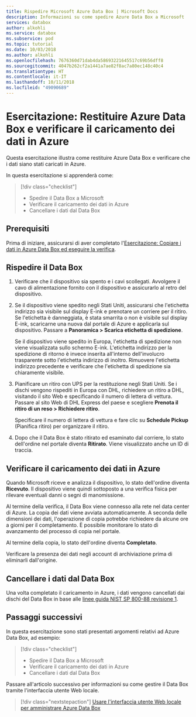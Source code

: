 ```yaml
---
title: Rispedire Microsoft Azure Data Box | Microsoft Docs
description: Informazioni su come spedire Azure Data Box a Microsoft
services: databox
author: alkohli
ms.service: databox
ms.subservice: pod
ms.topic: tutorial
ms.date: 10/03/2018
ms.author: alkohli
ms.openlocfilehash: 7676360d71dab4da58693221645517c69b56dff8
ms.sourcegitcommit: 4047b262cf2a1441a7ae82f8ac7a80ec148c40c4
ms.translationtype: HT
ms.contentlocale: it-IT
ms.lasthandoff: 10/11/2018
ms.locfileid: "49090689"
---
```

# <a name="tutorial-return-azure-data-box-and-verify-data-upload-to-azure"></a>Esercitazione: Restituire Azure Data Box e verificare il caricamento dei dati in Azure

Questa esercitazione illustra come restituire Azure Data Box e verificare che i dati siano stati caricati in Azure.

In questa esercitazione si apprenderà come:

> [!div class="checklist"]
> * Spedire il Data Box a Microsoft
> * Verificare il caricamento dei dati in Azure
> * Cancellare i dati dal Data Box

## <a name="prerequisites"></a>Prerequisiti

Prima di iniziare, assicurarsi di aver completato l'[Esercitazione: Copiare i dati in Azure Data Box ed eseguire la verifica](data-box-deploy-copy-data.md).

## <a name="ship-data-box-back"></a>Rispedire il Data Box

1. Verificare che il dispositivo sia spento e i cavi scollegati. Avvolgere il cavo di alimentazione fornito con il dispositivo e assicurarlo al retro del dispositivo.
2. Se il dispositivo viene spedito negli Stati Uniti, assicurarsi che l'etichetta indirizzo sia visibile sul display E-ink e prenotare un corriere per il ritiro. Se l'etichetta è danneggiata, è stata smarrita o non è visibile sul display E-ink, scaricarne una nuova dal portale di Azure e applicarla sul dispositivo. Passare a **Panoramica > Scarica etichetta di spedizione**. 

    Se il dispositivo viene spedito in Europa, l'etichetta di spedizione non viene visualizzata sullo schermo E-ink. L'etichetta indirizzo per la spedizione di ritorno è invece inserita all'interno dell'involucro trasparente sotto l'etichetta indirizzo di inoltro. Rimuovere l'etichetta indirizzo precedente e verificare che l'etichetta di spedizione sia chiaramente visibile.
    
3. Pianificare un ritiro con UPS per la restituzione negli Stati Uniti. Se i dischi vengono rispediti in Europa con DHL, richiedere un ritiro a DHL, visitando il sito Web e specificando il numero di lettera di vettura. Passare al sito Web di DHL Express del paese e scegliere **Prenota il ritiro di un reso > Richiedere ritiro**. 

    Specificare il numero di lettera di vettura e fare clic su **Schedule Pickup** (Pianifica ritiro) per organizzare il ritiro.

4. Dopo che il Data Box è stato ritirato ed esaminato dal corriere, lo stato dell'ordine nel portale diventa **Ritirato**. Viene visualizzato anche un ID di traccia.

## <a name="verify-data-upload-to-azure"></a>Verificare il caricamento dei dati in Azure

Quando Microsoft riceve e analizza il dispositivo, lo stato dell'ordine diventa **Ricevuto**. Il dispositivo viene quindi sottoposto a una verifica fisica per rilevare eventuali danni o segni di manomissione. 

Al termine della verifica, il Data Box viene connesso alla rete nel data center di Azure. La copia dei dati viene avviata automaticamente. A seconda delle dimensioni dei dati, l'operazione di copia potrebbe richiedere da alcune ore a giorni per il completamento. È possibile monitorare lo stato di avanzamento del processo di copia nel portale.

Al termine della copia, lo stato dell'ordine diventa **Completato**.

Verificare la presenza dei dati negli account di archiviazione prima di eliminarli dall'origine. 

## <a name="erasure-of-data-from-data-box"></a>Cancellare i dati dal Data Box
 
 Una volta completato il caricamento in Azure, i dati vengono cancellati dai dischi del Data Box in base alle [linee guida NIST SP 800-88 revisione 1](https://csrc.nist.gov/News/2014/Released-SP-800-88-Revision-1,-Guidelines-for-Medi). 

## <a name="next-steps"></a>Passaggi successivi

In questa esercitazione sono stati presentati argomenti relativi ad Azure Data Box, ad esempio:

> [!div class="checklist"]
> * Spedire il Data Box a Microsoft
> * Verificare il caricamento dei dati in Azure
> * Cancellare i dati dal Data Box

Passare all'articolo successivo per informazioni su come gestire il Data Box tramite l'interfaccia utente Web locale.

> [!div class="nextstepaction"]
> [Usare l'interfaccia utente Web locale per amministrare Azure Data Box](./data-box-local-web-ui-admin.md)


